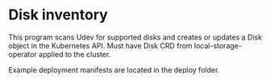 # Disk inventory

This program scans Udev for supported disks and creates or updates a Disk object in the Kubernetes API. Must have Disk CRD from local-storage-operator applied to the cluster.

Example deployment manifests are located in the deploy folder. 
